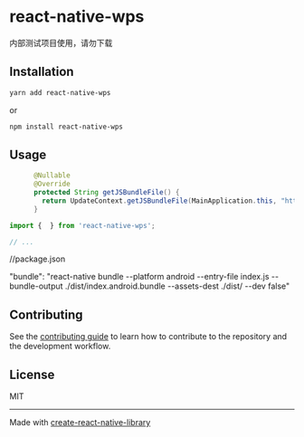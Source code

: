 # react-native-wps

内部测试项目使用，请勿下载



## Installation

```sh
yarn add react-native-wps
```

or

```sh
npm install react-native-wps
```

## Usage

```java
      @Nullable
      @Override
      protected String getJSBundleFile() {
        return UpdateContext.getJSBundleFile(MainApplication.this, "http://192.168.1.2:9999", "11", getUseDeveloperSupport());
      }
```

```js
import {  } from 'react-native-wps';

// ...

```

//package.json

 "bundle": "react-native bundle --platform android --entry-file index.js --bundle-output ./dist/index.android.bundle --assets-dest ./dist/ --dev false"


## Contributing

See the [contributing guide](CONTRIBUTING.md) to learn how to contribute to the repository and the development workflow.

## License

MIT

---

Made with [create-react-native-library](https://github.com/callstack/react-native-builder-bob)
